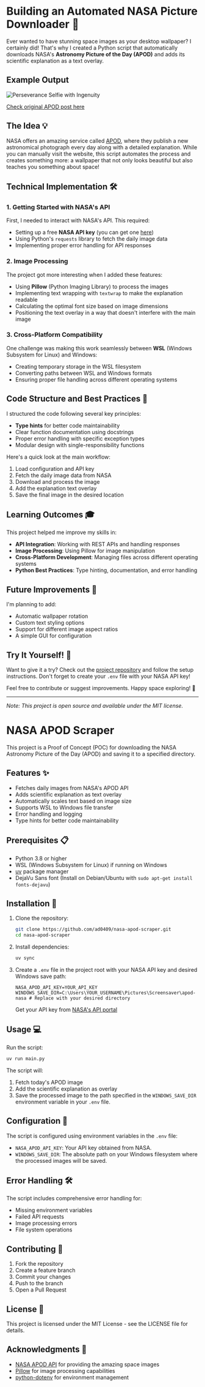 # Building an Automated NASA Picture Downloader 🚀

Ever wanted to have stunning space images as your desktop wallpaper? I certainly did! That's why I created a Python script that automatically downloads NASA's **Astronomy Picture of the Day (APOD)** and adds its scientific explanation as a text overlay.

## Example Output

![Perseverance Selfie with Ingenuity](assets/example-output-image.jpg)

[Check original APOD post here](https://apod.nasa.gov/apod/ap250607.html)


## The Idea 💡

NASA offers an amazing service called [APOD](https://apod.nasa.gov/apod/), where they publish a new astronomical photograph every day along with a detailed explanation. While you can manually visit the website, this script automates the process and creates something more: a wallpaper that not only looks beautiful but also teaches you something about space!

## Technical Implementation 🛠️

### 1. Getting Started with NASA's API

First, I needed to interact with NASA's API. This required:
- Setting up a free **NASA API key** (you can get one [here](https://api.nasa.gov/))
- Using Python's `requests` library to fetch the daily image data
- Implementing proper error handling for API responses

### 2. Image Processing

The project got more interesting when I added these features:
- Using **Pillow** (Python Imaging Library) to process the images
- Implementing text wrapping with `textwrap` to make the explanation readable
- Calculating the optimal font size based on image dimensions
- Positioning the text overlay in a way that doesn't interfere with the main image

### 3. Cross-Platform Compatibility

One challenge was making this work seamlessly between **WSL** (Windows Subsystem for Linux) and Windows:
- Creating temporary storage in the WSL filesystem
- Converting paths between WSL and Windows formats
- Ensuring proper file handling across different operating systems

## Code Structure and Best Practices 📝

I structured the code following several key principles:
- **Type hints** for better code maintainability
- Clear function documentation using docstrings
- Proper error handling with specific exception types
- Modular design with single-responsibility functions

Here's a quick look at the main workflow:
1. Load configuration and API key
2. Fetch the daily image data from NASA
3. Download and process the image
4. Add the explanation text overlay
5. Save the final image in the desired location

## Learning Outcomes 🎓

This project helped me improve my skills in:
- **API Integration**: Working with REST APIs and handling responses
- **Image Processing**: Using Pillow for image manipulation
- **Cross-Platform Development**: Managing files across different operating systems
- **Python Best Practices**: Type hinting, documentation, and error handling

## Future Improvements 🔮

I'm planning to add:
- Automatic wallpaper rotation
- Custom text styling options
- Support for different image aspect ratios
- A simple GUI for configuration

## Try It Yourself! 🚀

Want to give it a try? Check out the [project repository](https://github.com/ad0409/nasa-apod-scraper) and follow the setup instructions. Don't forget to create your `.env` file with your NASA API key!

Feel free to contribute or suggest improvements. Happy space exploring! 🌠

---

_Note: This project is open source and available under the MIT license._

# NASA APOD Scraper

This project is a Proof of Concept (POC) for downloading the NASA Astronomy Picture of the Day (APOD) and saving it to a specified directory.

## Features ✨

- Fetches daily images from NASA's APOD API
- Adds scientific explanation as text overlay
- Automatically scales text based on image size
- Supports WSL to Windows file transfer
- Error handling and logging
- Type hints for better code maintainability

## Prerequisites 📋

- Python 3.8 or higher
- WSL (Windows Subsystem for Linux) if running on Windows
- [uv](https://github.com/astral-sh/uv) package manager
- DejaVu Sans font (Install on Debian/Ubuntu with `sudo apt-get install fonts-dejavu`)

## Installation 🔧

1. Clone the repository:
   ```bash
   git clone https://github.com/ad0409/nasa-apod-scraper.git
   cd nasa-apod-scraper
   ```

2. Install dependencies:
   ```bash
   uv sync
   ```

3. Create a `.env` file in the project root with your NASA API key and desired Windows save path:
   ```env
   NASA_APOD_API_KEY=YOUR_API_KEY
   WINDOWS_SAVE_DIR=C:\Users\YOUR_USERNAME\Pictures\Screensaver\apod-nasa # Replace with your desired directory
   ```
   Get your API key from [NASA's API portal](https://api.nasa.gov/)

## Usage 💻

Run the script:
```bash
uv run main.py
```

The script will:
1. Fetch today's APOD image
2. Add the scientific explanation as overlay
3. Save the processed image to the path specified in the `WINDOWS_SAVE_DIR` environment variable in your `.env` file.

## Configuration 🔨

The script is configured using environment variables in the `.env` file:
- `NASA_APOD_API_KEY`: Your API key obtained from NASA.
- `WINDOWS_SAVE_DIR`: The absolute path on your Windows filesystem where the processed images will be saved.

## Error Handling 🛠️

The script includes comprehensive error handling for:
- Missing environment variables
- Failed API requests
- Image processing errors
- File system operations

## Contributing 🤝

1. Fork the repository
2. Create a feature branch
3. Commit your changes
4. Push to the branch
5. Open a Pull Request

## License 📄

This project is licensed under the MIT License - see the LICENSE file for details.

## Acknowledgments 🙏

- [NASA APOD API](https://api.nasa.gov/) for providing the amazing space images
- [Pillow](https://python-pillow.org/) for image processing capabilities
- [python-dotenv](https://github.com/theskumar/python-dotenv) for environment management